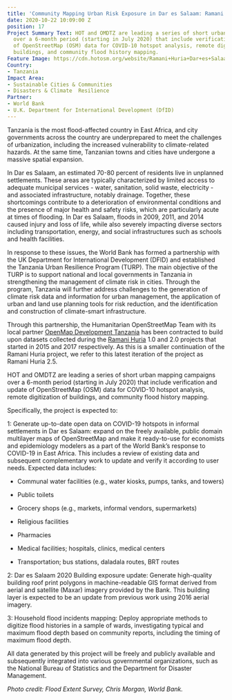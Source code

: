 ```yaml
---
title: 'Community Mapping Urban Risk Exposure in Dar es Salaam: Ramani Huria Extension'
date: 2020-10-22 10:09:00 Z
position: 17
Project Summary Text: HOT and OMDTZ are leading a series of short urban mapping campaigns
  over a 6-month period (starting in July 2020) that include verification and update
  of OpenStreetMap (OSM) data for COVID-10 hotspot analysis, remote digitization of
  buildings, and community flood history mapping.
Feature Image: https://cdn.hotosm.org/website/Ramani+Huria+Dar+es+Salaam+v3.jpg
Country:
- Tanzania
Impact Area:
- Sustainable Cities & Communities
- Disasters & Climate  Resilience
Partner:
- World Bank
- U.K. Department for International Development (DfID)
---
```


Tanzania is the most flood-affected country in East Africa, and city governments across the country are underprepared to meet the challenges of urbanization, including the increased vulnerability to climate-related hazards. At the same time, Tanzanian towns and cities have undergone a massive spatial expansion.

In Dar es Salaam, an estimated 70-80 percent of residents live in unplanned settlements. These areas are typically characterized by limited access to adequate municipal services - water, sanitation, solid waste, electricity - and associated infrastructure, notably drainage. Together, these shortcomings contribute to a deterioration of environmental conditions and the presence of major health and safety risks, which are particularly acute at times of flooding. In Dar es Salaam, floods in 2009, 2011, and 2014 caused injury and loss of life, while also severely impacting diverse sectors including transportation, energy, and social infrastructures such as schools and health facilities.

In response to these issues, the World Bank has formed a partnership with the UK Department for International Development (DFID) and established the Tanzania Urban Resilience Program (TURP). The main objective of the TURP is to support national and local governments in Tanzania in strengthening the management of climate risk in cities. Through the program, Tanzania will further address challenges to the generation of climate risk data and information for urban management, the application of urban and land use planning tools for risk reduction, and the identification and construction of climate-smart infrastructure.

Through this partnership, the Humanitarian OpenStreetMap Team with its local partner [OpenMap Development Tanzania](https://omdtz.or.tz) has been contracted to build upon datasets collected during the [Ramani Huria](https://www.hotosm.org/projects/dar_ramani_huria_dar_open_map) 1.0 and 2.0 projects that started in 2015 and 2017 respectively. As this is a smaller continuation of the Ramani Huria project, we refer to this latest iteration of the project as Ramani Huria 2.5.

HOT and OMDTZ are leading a series of short urban mapping campaigns over a 6-month period (starting in July 2020) that include verification and update of OpenStreetMap (OSM) data for COVID-10 hotspot analysis, remote digitization of buildings, and community flood history mapping.

Specifically, the project is expected to:

1: Generate up-to-date open data on COVID-19 hotspots in informal settlements in Dar es Salaam: expand on the freely available, public domain multilayer maps of OpenStreetMap and make it ready-to-use for economists and epidemiology modelers as a part of the World Bank’s response to COVID-19 in East Africa. This includes a review of existing data and subsequent complementary work to update and verify it according to user needs.
Expected data includes:

* Communal water facilities (e.g., water kiosks, pumps, tanks, and towers)

* Public toilets

* Grocery shops (e.g., markets, informal vendors, supermarkets)

* Religious facilities

* Pharmacies

* Medical facilities; hospitals, clinics, medical centers

* Transportation; bus stations, daladala routes, BRT routes

2: Dar es Salaam 2020 Building exposure update: Generate high-quality building roof print polygons in machine-readable GIS format derived from aerial and satellite (Maxar) imagery provided by the Bank. This building layer is expected to be an update from previous work using 2016 aerial imagery.

3: Household flood incidents mapping: Deploy appropriate methods to digitize flood histories in a sample of wards, investigating typical and maximum flood depth based on community reports, including the timing of maximum flood depth.

All data generated by this project will be freely and publicly available and subsequently integrated into various governmental organizations, such as the National Bureau of Statistics and the Department for Disaster Management.

*Photo credit: Flood Extent Survey, Chris Morgan, World Bank.*